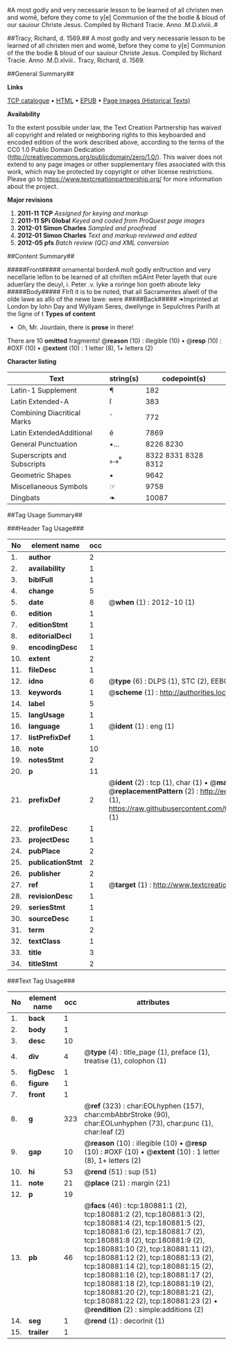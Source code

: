 #A most godly and very necessarie lesson to be learned of all christen men and womẽ, before they come to y[e] Communion of the the bodie & bloud of our sauiour Christe Jesus. Compiled by Richard Tracie. Anno .M.D.xlviii..#

##Tracy, Richard, d. 1569.##
A most godly and very necessarie lesson to be learned of all christen men and womẽ, before they come to y[e] Communion of the the bodie & bloud of our sauiour Christe Jesus. Compiled by Richard Tracie. Anno .M.D.xlviii..
Tracy, Richard, d. 1569.

##General Summary##

**Links**

[TCP catalogue](http://www.ota.ox.ac.uk/tcp/)  • 
[HTML](http://tei.it.ox.ac.uk/tcp/Texts-HTML/free/B00/B00802.html)  • 
[EPUB](http://tei.it.ox.ac.uk/tcp/Texts-EPUB/free/B00/B00802.epub) • 
[Page images (Historical Texts)](https://historicaltexts.jisc.ac.uk/eebo-54532454e)

**Availability**

To the extent possible under law, the Text Creation Partnership has waived all copyright and related or neighboring rights to this keyboarded and encoded edition of the work described above, according to the terms of the CC0 1.0 Public Domain Dedication (http://creativecommons.org/publicdomain/zero/1.0/). This waiver does not extend to any page images or other supplementary files associated with this work, which may be protected by copyright or other license restrictions. Please go to https://www.textcreationpartnership.org/ for more information about the project.

**Major revisions**

1. __2011-11__ __TCP__ *Assigned for keying and markup*
1. __2011-11__ __SPi Global__ *Keyed and coded from ProQuest page images*
1. __2012-01__ __Simon Charles__ *Sampled and proofread*
1. __2012-01__ __Simon Charles__ *Text and markup reviewed and edited*
1. __2012-05__ __pfs__ *Batch review (QC) and XML conversion*

##Content Summary##

#####Front#####
ornamental borderA moſt godly enſtruction and very neceſſarie leſſon to be learned of all chriſten mSAint Peter ſayeth that oure aduerſary the deuyl, i. Peter .v. lyke a roringe lion goeth aboute ſeky
#####Body#####
FIrſt it is to be noted, that all Sacramentes aſwell of the olde lawe as alſo of the newe lawe: were
#####Back#####
❧Imprinted at London by Iohn Day and Wyllyam Seres, dwellynge in Sepulchres Pariſh at the ſigne of t
**Types of content**

  * Oh, Mr. Jourdain, there is **prose** in there!

There are 10 **omitted** fragments! 
 @__reason__ (10) : illegible (10)  •  @__resp__ (10) : #OXF (10)  •  @__extent__ (10) : 1 letter (8), 1+ letters (2)

**Character listing**


|Text|string(s)|codepoint(s)|
|---|---|---|
|Latin-1 Supplement|¶|182|
|Latin Extended-A|ſ|383|
|Combining             Diacritical Marks|̄|772|
|Latin ExtendedAdditional|ẽ|7869|
|General Punctuation|•…|8226 8230|
|Superscripts             and Subscripts|₂₋₈⁸|8322 8331 8328 8312|
|Geometric Shapes|▪|9642|
|Miscellaneous Symbols|☞|9758|
|Dingbats|❧|10087|

##Tag Usage Summary##

###Header Tag Usage###

|No|element name|occ|attributes|
|---|---|---|---|
|1.|__author__|2||
|2.|__availability__|1||
|3.|__biblFull__|1||
|4.|__change__|5||
|5.|__date__|8| @__when__ (1) : 2012-10 (1)|
|6.|__edition__|1||
|7.|__editionStmt__|1||
|8.|__editorialDecl__|1||
|9.|__encodingDesc__|1||
|10.|__extent__|2||
|11.|__fileDesc__|1||
|12.|__idno__|6| @__type__ (6) : DLPS (1), STC (2), EEBO-CITATION (1), OCLC (1), VID (1)|
|13.|__keywords__|1| @__scheme__ (1) : http://authorities.loc.gov/ (1)|
|14.|__label__|5||
|15.|__langUsage__|1||
|16.|__language__|1| @__ident__ (1) : eng (1)|
|17.|__listPrefixDef__|1||
|18.|__note__|10||
|19.|__notesStmt__|2||
|20.|__p__|11||
|21.|__prefixDef__|2| @__ident__ (2) : tcp (1), char (1)  •  @__matchPattern__ (2) : ([0-9\-]+):([0-9IVX]+) (1), (.+) (1)  •  @__replacementPattern__ (2) : http://eebo.chadwyck.com/downloadtiff?vid=$1&page=$2 (1), https://raw.githubusercontent.com/textcreationpartnership/Texts/master/tcpchars.xml#$1 (1)|
|22.|__profileDesc__|1||
|23.|__projectDesc__|1||
|24.|__pubPlace__|2||
|25.|__publicationStmt__|2||
|26.|__publisher__|2||
|27.|__ref__|1| @__target__ (1) : http://www.textcreationpartnership.org/docs/. (1)|
|28.|__revisionDesc__|1||
|29.|__seriesStmt__|1||
|30.|__sourceDesc__|1||
|31.|__term__|2||
|32.|__textClass__|1||
|33.|__title__|3||
|34.|__titleStmt__|2||


###Text Tag Usage###

|No|element name|occ|attributes|
|---|---|---|---|
|1.|__back__|1||
|2.|__body__|1||
|3.|__desc__|10||
|4.|__div__|4| @__type__ (4) : title_page (1), preface (1), treatise (1), colophon (1)|
|5.|__figDesc__|1||
|6.|__figure__|1||
|7.|__front__|1||
|8.|__g__|323| @__ref__ (323) : char:EOLhyphen (157), char:cmbAbbrStroke (90), char:EOLunhyphen (73), char:punc (1), char:leaf (2)|
|9.|__gap__|10| @__reason__ (10) : illegible (10)  •  @__resp__ (10) : #OXF (10)  •  @__extent__ (10) : 1 letter (8), 1+ letters (2)|
|10.|__hi__|53| @__rend__ (51) : sup (51)|
|11.|__note__|21| @__place__ (21) : margin (21)|
|12.|__p__|19||
|13.|__pb__|46| @__facs__ (46) : tcp:180881:1 (2), tcp:180881:2 (2), tcp:180881:3 (2), tcp:180881:4 (2), tcp:180881:5 (2), tcp:180881:6 (2), tcp:180881:7 (2), tcp:180881:8 (2), tcp:180881:9 (2), tcp:180881:10 (2), tcp:180881:11 (2), tcp:180881:12 (2), tcp:180881:13 (2), tcp:180881:14 (2), tcp:180881:15 (2), tcp:180881:16 (2), tcp:180881:17 (2), tcp:180881:18 (2), tcp:180881:19 (2), tcp:180881:20 (2), tcp:180881:21 (2), tcp:180881:22 (2), tcp:180881:23 (2)  •  @__rendition__ (2) : simple:additions (2)|
|14.|__seg__|1| @__rend__ (1) : decorInit (1)|
|15.|__trailer__|1||
